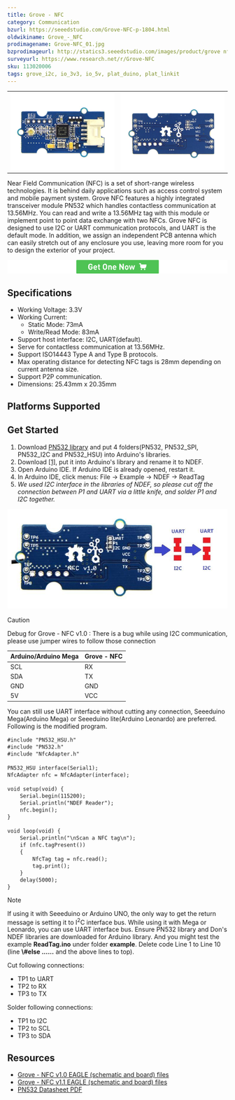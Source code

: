 ```yaml
---
title: Grove - NFC
category: Communication
bzurl: https://seeedstudio.com/Grove-NFC-p-1804.html
oldwikiname: Grove_-_NFC
prodimagename: Grove-NFC_01.jpg
bzprodimageurl: http://statics3.seeedstudio.com/images/product/grove nfc.jpg
surveyurl: https://www.research.net/r/Grove-NFC
sku: 113020006
tags: grove_i2c, io_3v3, io_5v, plat_duino, plat_linkit
---
```


<table>
    <tr>
        <td>
            <img src="https://raw.githubusercontent.com/SeeedDocument/Grove-NFC/master/img/Grove-NFC_01.jpg">
        </td>
        <td>
            <img src="https://raw.githubusercontent.com/SeeedDocument/Grove-NFC/master/img/Grove-NFC_02.jpg">
        </td>
    </tr>
</table>

Near Field Communication (NFC) is a set of short-range wireless technologies. It is behind daily applications such as access control system and mobile payment system.
Grove NFC features a highly integrated transceiver module PN532 which handles contactless communication at 13.56MHz. You can read and write a 13.56MHz tag with this module or implement point to point data exchange with two NFCs. Grove NFC is designed to use I2C or UART communication protocols, and UART is the default mode. In addition, we assign an independent PCB antenna which can easily stretch out of any enclosure you use, leaving more room for you to design the exterior of your project.

[![](https://raw.githubusercontent.com/SeeedDocument/common/master/Get_One_Now_Banner.png)](http://www.seeedstudio.com/Grove-NFC-p-1804.html)

Specifications
--------------

-   Working Voltage: 3.3V
-   Working Current:
    - Static Mode: 73mA
    - Write/Read Mode: 83mA
-   Support host interface: I2C, UART(default).
-   Serve for contactless communication at 13.56MHz.
-   Support ISO14443 Type A and Type B protocols.
-   Max operating distance for detecting NFC tags is 28mm depending on current antenna size.
-   Support P2P communication.
-   Dimensions: 25.43mm x 20.35mm

Platforms Supported
-------------------

Get Started
-----------

1.  Download [PN532 library](https://github.com/Seeed-Studio/PN532) and put 4 folders(PN532, PN532_SPI, PN532_I2C and PN532_HSU) into Arduino's libraries.
2.  Download [[1]](https://github.com/Seeed-Studio/Grove-NFC-libraries-Part), put it into Arduino's library and rename it to NDEF.
3.  Open Arduino IDE. If Arduino IDE is already opened, restart it.
4.  In Arduino IDE, click menus: File -> Example -> NDEF -> ReadTag
5.  *We used I2C interface in the libraries of NDEF, so please cut off the connection between P1 and UART via a little knife, and solder P1 and I2C together.*

![](https://raw.githubusercontent.com/SeeedDocument/Grove-NFC/master/img/NFC_cutAndsolder.jpg)

<div class="admonition caution">
<p class="admonition-title">Caution</p>
Debug for Grove - NFC v1.0 : There is a bug while using I2C communication, please use jumper wires to follow those connection
</div>

| Arduino/Arduino Mega | Grove - NFC |
|----------------------|-------------|
| SCL                  | RX          |
| SDA                  | TX          |
| GND                  | GND         |
| 5V                   | VCC         |

You can still use UART interface without cutting any connection, Seeeduino Mega(Arduino Mega) or Seeeduino lite(Arduino Leonardo) are preferred. Following is the modified program.

```
#include "PN532_HSU.h"
#include "PN532.h"
#include "NfcAdapter.h"
 
PN532_HSU interface(Serial1);
NfcAdapter nfc = NfcAdapter(interface);
 
void setup(void) {
    Serial.begin(115200);
    Serial.println("NDEF Reader");
    nfc.begin();
}
 
void loop(void) {
    Serial.println("\nScan a NFC tag\n");
    if (nfc.tagPresent())
    {
        NfcTag tag = nfc.read();
        tag.print();
    }
    delay(5000);
}
```

<div class="admonition note">
<p class="admonition-title">Note</p>
If using it with Seeeduino or Arduino UNO, the only way to get the return message is setting it to I<sup>2</sup>C interface bus. While using it with Mega or Leonardo, you can use UART interface bus. Ensure PN532 library and Don's NDEF libraries are downloaded for Arduino library. And you might test the example <span style="font-weight:bold">ReadTag.ino</span> under folder <span style="font-weight:bold">example</span>. Delete code Line 1 to Line 10 (line <span style="font-weight:bold">\#else ......</span> and the above lines to top).
</div>

Cut following connections:

-   TP1 to UART
-   TP2 to RX
-   TP3 to TX

Solder following connections:

-   TP1 to I2C
-   TP2 to SCL
-   TP3 to SDA

Resources
--------

- [Grove - NFC v1.0 EAGLE (schematic and board) files](https://raw.githubusercontent.com/SeeedDocument/Grove-NFC/master/res/Grove-NFC.zip)
- [Grove - NFC v1.1 EAGLE (schematic and board) files](https://raw.githubusercontent.com/SeeedDocument/Grove-NFC/master/res/Grove-NFC_v1.1.zip)
- [PN532 Datasheet PDF](https://raw.githubusercontent.com/SeeedDocument/Grove-NFC/master/res/PN532.pdf)


<!-- This Markdown file was created from http://www.seeedstudio.com/wiki/Grove_-_NFC -->

